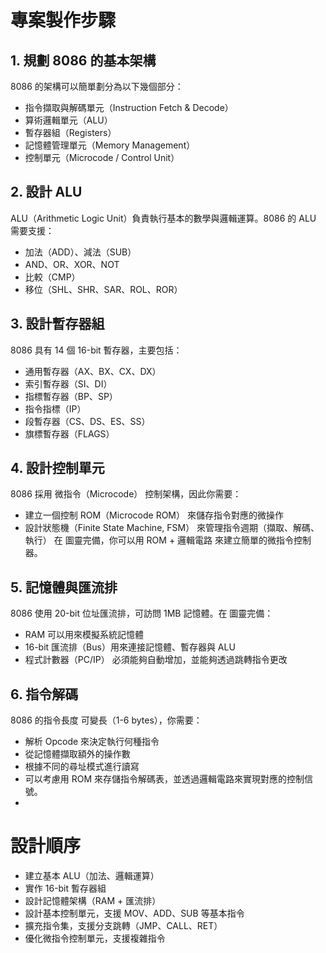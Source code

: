 # 專案製作步驟

## 1. 規劃 8086 的基本架構
8086 的架構可以簡單劃分為以下幾個部分：

* 指令擷取與解碼單元（Instruction Fetch & Decode）
* 算術邏輯單元（ALU）
* 暫存器組（Registers）
* 記憶體管理單元（Memory Management）
* 控制單元（Microcode / Control Unit）
  
## 2. 設計 ALU
ALU（Arithmetic Logic Unit）負責執行基本的數學與邏輯運算。8086 的 ALU 需要支援：
* 加法（ADD）、減法（SUB）
* AND、OR、XOR、NOT
* 比較（CMP）
* 移位（SHL、SHR、SAR、ROL、ROR）

## 3. 設計暫存器組
8086 具有 14 個 16-bit 暫存器，主要包括：

* 通用暫存器（AX、BX、CX、DX）
* 索引暫存器（SI、DI）
* 指標暫存器（BP、SP）
* 指令指標（IP）
* 段暫存器（CS、DS、ES、SS）
* 旗標暫存器（FLAGS）

## 4. 設計控制單元
8086 採用 微指令（Microcode） 控制架構，因此你需要：

* 建立一個控制 ROM（Microcode ROM） 來儲存指令對應的微操作
* 設計狀態機（Finite State Machine, FSM） 來管理指令週期（擷取、解碼、執行）
在 圖靈完備，你可以用 ROM + 邏輯電路 來建立簡單的微指令控制器。

## 5. 記憶體與匯流排
8086 使用 20-bit 位址匯流排，可訪問 1MB 記憶體。在 圖靈完備：

* RAM 可以用來模擬系統記憶體
* 16-bit 匯流排（Bus）用來連接記憶體、暫存器與 ALU
* 程式計數器（PC/IP） 必須能夠自動增加，並能夠透過跳轉指令更改

## 6. 指令解碼
8086 的指令長度 可變長（1-6 bytes），你需要：

* 解析 Opcode 來決定執行何種指令
* 從記憶體擷取額外的操作數
* 根據不同的尋址模式進行讀寫
* 可以考慮用 ROM 來存儲指令解碼表，並透過邏輯電路來實現對應的控制信號。
* 
# 設計順序
* 建立基本 ALU（加法、邏輯運算）
* 實作 16-bit 暫存器組
* 設計記憶體架構（RAM + 匯流排）
* 設計基本控制單元，支援 MOV、ADD、SUB 等基本指令
* 擴充指令集，支援分支跳轉（JMP、CALL、RET）
* 優化微指令控制單元，支援複雜指令
